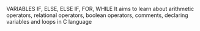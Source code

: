VARIABLES IF, ELSE, ELSE IF, FOR, WHILE 
It aims to learn about arithmetic operators, relational operators, boolean operators, comments, declaring variables and loops in C language
